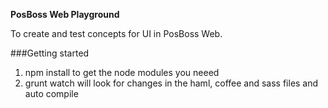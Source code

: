 **PosBoss Web Playground**

To create and test concepts for UI in PosBoss Web.

###Getting started

1. npm install to get the node modules you neeed
2. grunt watch will look for changes in the haml, coffee and sass files
and auto compile

